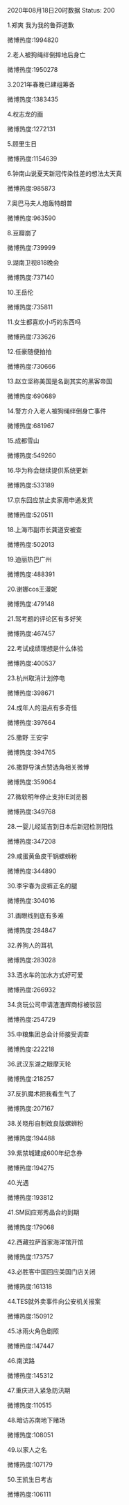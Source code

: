 2020年08月18日20时数据
Status: 200

1.郑爽 我为我的鲁莽道歉

微博热度:1994820

2.老人被狗绳绊倒摔地后身亡

微博热度:1950278

3.2021年春晚已建组筹备

微博热度:1383435

4.权志龙的画

微博热度:1272131

5.顾里生日

微博热度:1154639

6.钟南山说夏天新冠传染性差的想法太天真

微博热度:985873

7.奥巴马夫人炮轰特朗普

微博热度:963590

8.豆瓣崩了

微博热度:739999

9.湖南卫视818晚会

微博热度:737140

10.王岳伦

微博热度:735811

11.女生都喜欢小巧的东西吗

微博热度:733626

12.任豪随便拍拍

微博热度:730666

13.赵立坚称美国是名副其实的黑客帝国

微博热度:690689

14.警方介入老人被狗绳绊倒身亡事件

微博热度:681967

15.成都雪山

微博热度:549260

16.华为称会继续提供系统更新

微博热度:533189

17.京东回应禁止卖家用申通发货

微博热度:520511

18.上海市副市长龚道安被查

微博热度:502013

19.迪丽热巴广州

微博热度:488391

20.谢娜cos王漫妮

微博热度:479148

21.驾考题的评论区有多好笑

微博热度:467457

22.考试成绩理想是什么体验

微博热度:400537

23.杭州取消计划停电

微博热度:398671

24.成年人的泪点有多奇怪

微博热度:397664

25.撒野 王安宇

微博热度:394765

26.撒野导演点赞选角相关微博

微博热度:359064

27.微软明年停止支持IE浏览器

微博热度:349768

28.一婴儿经延吉到日本后新冠检测阳性

微博热度:347208

29.咸蛋黄鱼皮干锅螺蛳粉

微博热度:344890

30.李宇春为皮裤正名的腿

微博热度:304016

31.画眼线到底有多难

微博热度:284847

32.养狗人的耳机

微博热度:283028

33.洒水车的加水方式好可爱

微博热度:266932

34.贪玩公司申请渣渣辉商标被驳回

微博热度:254729

35.中粮集团总会计师接受调查

微博热度:222218

36.武汉东湖之眼摩天轮

微博热度:218257

37.反扒魔术把我看生气了

微博热度:207167

38.关晓彤自制改良版螺蛳粉

微博热度:194488

39.紫禁城建成600年纪念券

微博热度:194275

40.光遇

微博热度:193812

41.SM回应郑秀晶合约到期

微博热度:179068

42.西藏拉萨首家海洋馆开馆

微博热度:173757

43.必胜客中国回应美国门店关闭

微博热度:161318

44.TES就外卖事件向公安机关报案

微博热度:150912

45.冰雨火角色剧照

微博热度:147447

46.南滨路

微博热度:145312

47.重庆进入紧急防汛期

微博热度:110515

48.暗访苏南地下赌场

微博热度:108051

49.以家人之名

微博热度:107179

50.王凯生日考古

微博热度:106111

